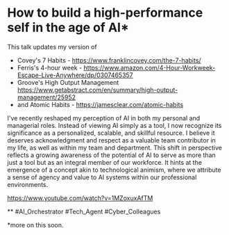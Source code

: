 # How to build a high-performance self in the age of AI*

This talk updates my version of 
- Covey's 7 Habits - https://www.franklincovey.com/the-7-habits/
- Ferris's 4-hour week - https://www.amazon.com/4-Hour-Workweek-Escape-Live-Anywhere/dp/0307465357
- Groove's High Output Management https://www.getabstract.com/en/summary/high-output-management/25952
- and Atomic Habits - https://jamesclear.com/atomic-habits

I've recently reshaped my perception of AI in both my personal and managerial roles. Instead of viewing AI simply as a tool, I now recognize its significance as a personalized, scalable, and skillful resource. I believe it deserves acknowledgment and respect as a valuable team contributor in my life, as well as within my team and department. This shift in perspective reflects a growing awareness of the potential of AI to serve as more than just a tool but as an integral member of our workforce. It hints at the emergence of a concept akin to technological animism, where we attribute a sense of agency and value to AI systems within our professional environments.

https://www.youtube.com/watch?v=1MZoxuxAfTM


** #AI_Orchestrator #Tech_Agent #Cyber_Colleagues

*more on this soon.
